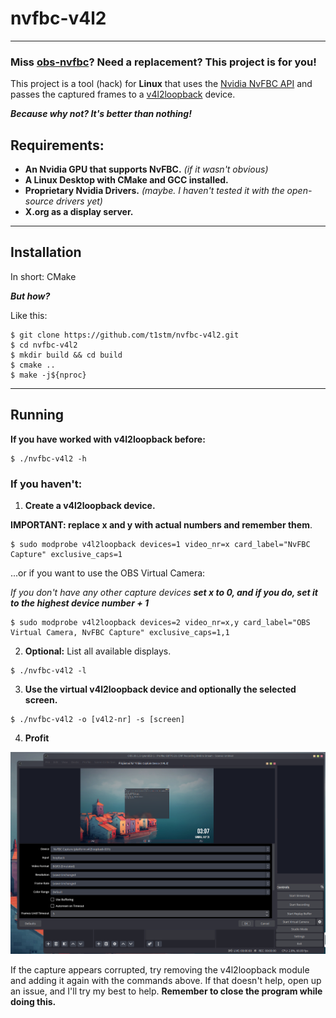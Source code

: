 # nvfbc-v4l2

----

### Miss [obs-nvfbc](https://gitlab.com/fzwoch/obs-nvfbc)? Need a replacement? This project is for you!

This project is a tool (hack) for **Linux** that uses the [Nvidia NvFBC API](https://developer.nvidia.com/capture-sdk) 
and passes the captured frames to a [v4l2loopback](https://github.com/umlaeute/v4l2loopback) device. 

_**Because why not? It's better than nothing!**_

## Requirements:

* **An Nvidia GPU that supports NvFBC.** _(if it wasn't obvious)_
* **A Linux Desktop with CMake and GCC installed.**
* **Proprietary Nvidia Drivers.** _(maybe. I haven't tested it with the open-source drivers yet)_
* **X.org as a display server.**

----

## Installation


In short: CMake

**_But how?_**

Like this:
```shell
$ git clone https://github.com/t1stm/nvfbc-v4l2.git
$ cd nvfbc-v4l2
$ mkdir build && cd build
$ cmake ..
$ make -j${nproc}
```

----

## Running


**If you have worked with v4l2loopback before:** 

```shell
$ ./nvfbc-v4l2 -h
```

### If you haven't:

1. **Create a v4l2loopback device.**

**IMPORTANT: replace x and y with actual numbers and remember them**.

```shell
$ sudo modprobe v4l2loopback devices=1 video_nr=x card_label="NvFBC Capture" exclusive_caps=1
```

...or if you want to use the OBS Virtual Camera:

_If you don't have any other capture devices **set x to 0, and if you do, set it to the highest device number + 1**_
```shell
$ sudo modprobe v4l2loopback devices=2 video_nr=x,y card_label="OBS Virtual Camera, NvFBC Capture" exclusive_caps=1,1
```

2. **Optional:** List all available displays.

```shell
$ ./nvfbc-v4l2 -l
```

3. **Use the virtual v4l2loopback device and optionally the selected screen.**
```shell
$ ./nvfbc-v4l2 -o [v4l2-nr] -s [screen]
```

4. **Profit**

![Screenshot of Desktop in OBS](screenshots/obs-window.png)

If the capture appears corrupted, try removing the v4l2loopback module and
adding it again with the commands above. If that doesn't help, open up an issue,
and I'll try my best to help. **Remember to close the program while doing this.**
